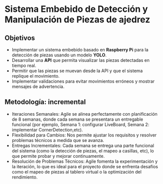 # Sistema Embebido de Detección y Manipulación de Piezas de ajedrez

## Objetivos  
- Implementar un sistema embebido basado en **Raspberry Pi** para la detección de piezas usando un modelo **YOLO**.  
- Desarrollar una **API** que permita visualizar las piezas detectadas en tiempo real.  
- Permitir que las piezas se muevan desde la API y que el sistema replique el movimiento.  
- Implementar validaciones para evitar movimientos erróneos y mostrar mensajes de advertencia.
## Metodología:  incremental 
- Iteraciones Semanales: Agile se alinea perfectamente con planificación de 8 semanas, donde cada semana se presentara un entregable funcional (por ejemplo, Semana 1: configurar LiveBoard, Semana 2: implementar CornerDetection,etc).
- Flexibilidad para Cambios: Nos permite ajustar los requisitos y resolver problemas técnicos a medida que se avanza.
- Entregas Incrementales: Cada semana se entrega una parte funcional del sistema (como la detección de piezas, el mapeo a casillas, etc), lo que permite probar y mejorar continuamente.
- Resolución de Problemas Técnicos: Agile fomenta la experimentación y la iteración, lo que es ideal para el proyecto donde se enfrenta desafíos como el mapeo de piezas al tablero virtual o la optimización del rendimiento.


